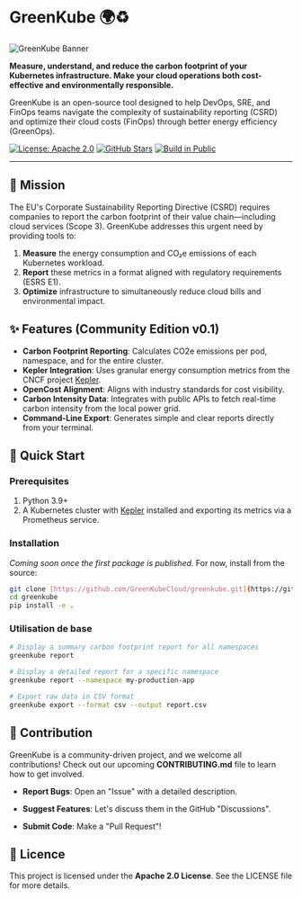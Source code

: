 # GreenKube 🌍♻️

![GreenKube Banner](https://placehold.co/1200x400/2D8A5F/FFFFFF?text=GreenKube&font=raleway)

**Measure, understand, and reduce the carbon footprint of your Kubernetes infrastructure. Make your cloud operations both cost-effective and environmentally responsible.**

GreenKube is an open-source tool designed to help DevOps, SRE, and FinOps teams navigate the complexity of sustainability reporting (CSRD) and optimize their cloud costs (FinOps) through better energy efficiency (GreenOps).

[![License: Apache 2.0](https://img.shields.io/badge/License-Apache_2.0-blue.svg)](https://opensource.org/licenses/Apache-2.0)
[![GitHub Stars](https://img.shields.io/github/stars/GreenKubeCloud/greenkube?style=social)](https://github.com/GreenKubeCloud/greenkube/stargazers)
[![Build in Public](https://img.shields.io/badge/Build%20in-Public-blueviolet)](https://github.com/GreenKubeCloud/greenkube)

---

## 🎯 Mission

The EU's Corporate Sustainability Reporting Directive (CSRD) requires companies to report the carbon footprint of their value chain—including cloud services (Scope 3). GreenKube addresses this urgent need by providing tools to:

1.  **Measure** the energy consumption and CO₂e emissions of each Kubernetes workload.
2.  **Report** these metrics in a format aligned with regulatory requirements (ESRS E1).
3.  **Optimize** infrastructure to simultaneously reduce cloud bills and environmental impact.

## ✨ Features (Community Edition v0.1)

* **Carbon Footprint Reporting**: Calculates CO2e emissions per pod, namespace, and for the entire cluster.
* **Kepler Integration**: Uses granular energy consumption metrics from the CNCF project [Kepler](https://github.com/sustainable-computing-io/kepler).
* **OpenCost Alignment**: Aligns with industry standards for cost visibility.
* **Carbon Intensity Data**: Integrates with public APIs to fetch real-time carbon intensity from the local power grid.
* **Command-Line Export**: Generates simple and clear reports directly from your terminal.

## 🚀 Quick Start

### Prerequisites

1.  Python 3.9+
2.  A Kubernetes cluster with [Kepler](https://github.com/sustainable-computing-io/kepler) installed and exporting its metrics via a Prometheus service.

### Installation

*Coming soon once the first package is published.* For now, install from the source:

```bash
git clone [https://github.com/GreenKubeCloud/greenkube.git](https://github.com/GreenKubeCloud/greenkube.git)
cd greenkube
pip install -e .
```

### Utilisation de base

```bash
# Display a summary carbon footprint report for all namespaces
greenkube report

# Display a detailed report for a specific namespace
greenkube report --namespace my-production-app

# Export raw data in CSV format
greenkube export --format csv --output report.csv
```

## 🤝 Contribution
GreenKube is a community-driven project, and we welcome all contributions! Check out our upcoming **CONTRIBUTING.md** file to learn how to get involved.

* **Report Bugs**: Open an "Issue" with a detailed description.

* **Suggest Features**: Let's discuss them in the GitHub "Discussions".

* **Submit Code**: Make a "Pull Request"!


## 📄 Licence

This project is licensed under the **Apache 2.0 License**. See the LICENSE file for more details.